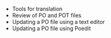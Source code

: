  - Tools for translation
 - Review of PO and POT files
 - Updating a PO file using a text editor
 - Updating a PO file using Poedit
